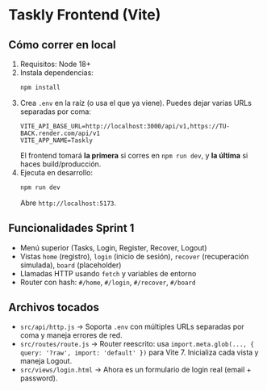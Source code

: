 # Taskly Frontend (Vite)

## Cómo correr en local
1. Requisitos: Node 18+
2. Instala dependencias:
   ```bash
   npm install
   ```
3. Crea `.env` en la raíz (o usa el que ya viene). Puedes dejar varias URLs separadas por coma:
   ```env
   VITE_API_BASE_URL=http://localhost:3000/api/v1,https://TU-BACK.render.com/api/v1
   VITE_APP_NAME=Taskly
   ```
   El frontend tomará **la primera** si corres en `npm run dev`, y **la última** si haces build/producción.
4. Ejecuta en desarrollo:
   ```bash
   npm run dev
   ```
   Abre `http://localhost:5173`.

## Funcionalidades Sprint 1
- Menú superior (Tasks, Login, Register, Recover, Logout)
- Vistas `home` (registro), `login` (inicio de sesión), `recover` (recuperación simulada), `board` (placeholder)
- Llamadas HTTP usando `fetch` y variables de entorno
- Router con hash: `#/home`, `#/login`, `#/recover`, `#/board`

## Archivos tocados
- `src/api/http.js` → Soporta `.env` con múltiples URLs separadas por coma y maneja errores de red.
- `src/routes/route.js` → Router reescrito: usa `import.meta.glob(..., { query: '?raw', import: 'default' })` para Vite 7. Inicializa cada vista y maneja Logout.
- `src/views/login.html` → Ahora es un formulario de login real (email + password).
